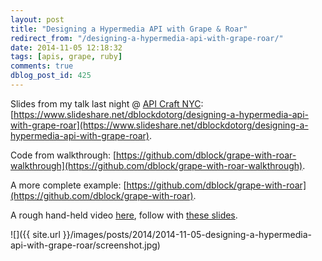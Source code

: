 ```yaml
---
layout: post
title: "Designing a Hypermedia API with Grape & Roar"
redirect_from: "/designing-a-hypermedia-api-with-grape-roar/"
date: 2014-11-05 12:18:32
tags: [apis, grape, ruby]
comments: true
dblog_post_id: 425
---
```

Slides from my talk last night @ [API Craft NYC](https://www.meetup.com/API-Craft-NYC/events/209294892/): [https://www.slideshare.net/dblockdotorg/designing-a-hypermedia-api-with-grape-roar](https://www.slideshare.net/dblockdotorg/designing-a-hypermedia-api-with-grape-roar).

Code from walkthrough: [https://github.com/dblock/grape-with-roar-walkthrough](https://github.com/dblock/grape-with-roar-walkthrough).

A more complete example: [https://github.com/dblock/grape-with-roar](https://github.com/dblock/grape-with-roar).

A rough hand-held video [here](https://www.youtube.com/watch?v=8HRzdF6kaDw#t=1m23), follow with [these slides](https://www.slideshare.net/dblockdotorg/designing-a-hypermedia-api-with-grape-roar).

![]({{ site.url }}/images/posts/2014/2014-11-05-designing-a-hypermedia-api-with-grape-roar/screenshot.jpg)
